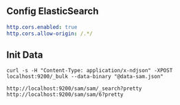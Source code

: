 

## Config ElasticSearch

```yaml
http.cors.enabled: true
http.cors.allow-origin: /.*/
``` 

## Init Data
```shell
curl -s -H "Content-Type: application/x-ndjson" -XPOST localhost:9200/_bulk --data-binary "@data-sam.json"
```

```
http://localhost:9200/sam/sam/_search?pretty
http://localhost:9200/sam/sam/6?pretty
```